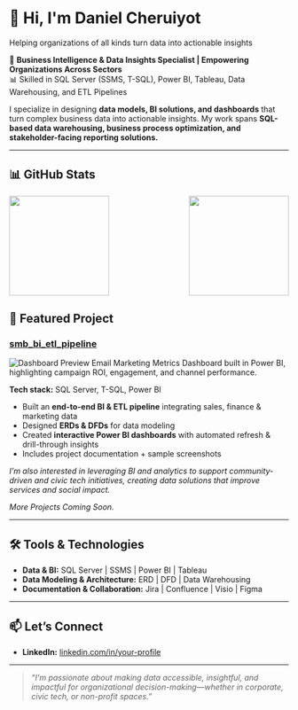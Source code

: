 # 👋 Hi, I'm Daniel Cheruiyot
Helping organizations of all kinds turn data into actionable insights

💼 **Business Intelligence & Data Insights Specialist | Empowering Organizations Across Sectors**  
📊 Skilled in SQL Server (SSMS, T-SQL), Power BI, Tableau, Data Warehousing, and ETL Pipelines  

I specialize in designing **data models, BI solutions, and dashboards** that turn complex business data into actionable insights. My work spans **SQL-based data warehousing, business process optimization, and stakeholder-facing reporting solutions.**  

---

## 📊 GitHub Stats  

<div style="display: flex; justify-content: space-between;">
  
  <img src="https://github-readme-stats.vercel.app/api?username=DLCheruiyot&show_icons=true&theme=default" height="180">
  
  <img src="https://github-readme-stats.vercel.app/api/top-langs/?username=DLCheruiyot&layout=compact" height="180">

</div>


## 🔹 Featured Project  

### [smb_bi_etl_pipeline](https://github.com/DLCheruiyot/SMB_2_Anonymized) 
![Dashboard Preview](https://raw.githubusercontent.com/DLCheruiyot/smb_bi_etl_pipeline/main/screenshots/SMB_2_Email%20Mktg%20Metrics.jpg)
Email Marketing Metrics Dashboard built in Power BI, highlighting campaign ROI, engagement, and channel performance.

**Tech stack:** SQL Server, T-SQL, Power BI  
- Built an **end-to-end BI & ETL pipeline** integrating sales, finance & marketing data  
- Designed **ERDs & DFDs** for data modeling  
- Created **interactive Power BI dashboards** with automated refresh & drill-through insights  
- Includes project documentation + sample screenshots  

*I’m also interested in leveraging BI and analytics to support community-driven and civic tech initiatives, creating data solutions that improve services and social impact.*  

*More Projects Coming Soon.*  

---

## 🛠️ Tools & Technologies  

- **Data & BI:** SQL Server | SSMS | Power BI | Tableau  
- **Data Modeling & Architecture:** ERD | DFD | Data Warehousing  
- **Documentation & Collaboration:** Jira | Confluence | Visio | Figma  

---

## 📫 Let’s Connect  

- **LinkedIn:** [linkedin.com/in/your-profile](www.linkedin.com/in/cheruiyotdaniel)   

---

> _“I’m passionate about making data accessible, insightful, and impactful for organizational decision-making—whether in corporate, civic tech, or non-profit spaces.”_

